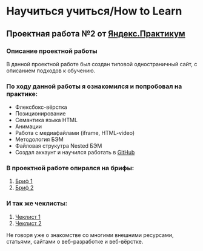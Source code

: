 # Научиться учиться/How to Learn
## Проектная работа №2 от [Яндекс.Практикум](https://practicum.yandex.ru/)

### Описание проектной работы
В данной проектной работе был создан типовой одностраничный сайт, с описанием подходов к обучению.

### По ходу данной работы я ознакомился и попробовал на практике:

 - Флексбокс-вёрстка
 - Позиционирование
 - Семантика языка HTML
 - Анимации
 - Работа с медиафайлами (iframe, HTML-video)
 - Методология БЭМ
 - Файловая струкутра Nested БЭМ
 - Создал аккаунт и научился работать в [GitHub](https://github.com/)
 

### В проектной работе опирался на брифы:
  1. [Бриф 1](https://code.s3.yandex.net/web-developer/project-1/sprint-1-brief.pdf)
  2. [Бриф 2](https://code.s3.yandex.net/web-developer/project-1/sprint-2-brief.pdf)
### И так же чеклисты:
  1. [Чеклист 1](https://code.s3.yandex.net/web-developer/checklists-pdf/new-program/checklist-1.pdf)
  2. [Чеклист 2](https://code.s3.yandex.net/web-developer/checklists-pdf/new-program/checklist-2.pdf)

Не говоря уже о знакомстве со многими внешними ресурсами, статьями, сайтами о веб-разработке и веб-вёрстке.
